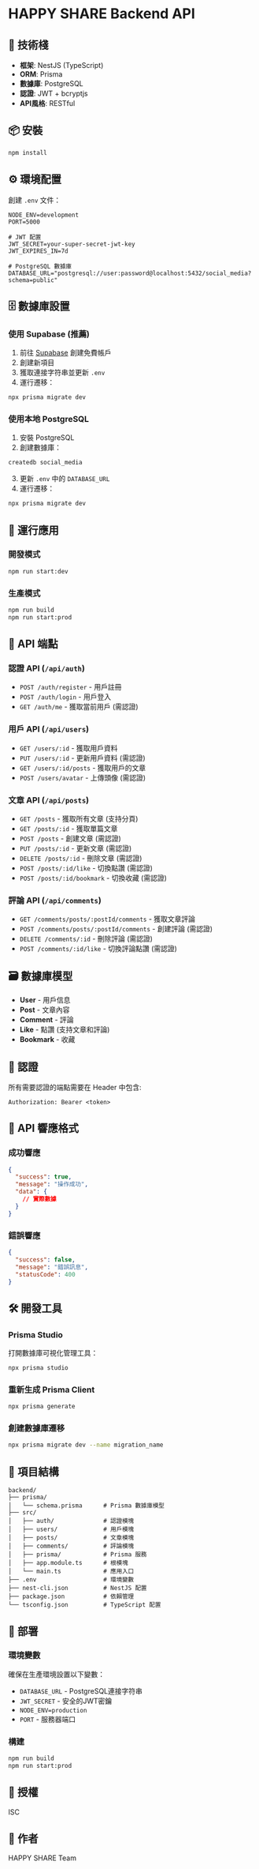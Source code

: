 # HAPPY SHARE Backend API

## 🚀 技術棧

- **框架**: NestJS (TypeScript)
- **ORM**: Prisma
- **數據庫**: PostgreSQL
- **認證**: JWT + bcryptjs
- **API風格**: RESTful

## 📦 安裝

```bash
npm install
```

## ⚙️ 環境配置

創建 `.env` 文件：

```env
NODE_ENV=development
PORT=5000

# JWT 配置
JWT_SECRET=your-super-secret-jwt-key
JWT_EXPIRES_IN=7d

# PostgreSQL 數據庫
DATABASE_URL="postgresql://user:password@localhost:5432/social_media?schema=public"
```

## 🗄️ 數據庫設置

### 使用 Supabase (推薦)

1. 前往 [Supabase](https://supabase.com/) 創建免費帳戶
2. 創建新項目
3. 獲取連接字符串並更新 `.env`
4. 運行遷移：

```bash
npx prisma migrate dev
```

### 使用本地 PostgreSQL

1. 安裝 PostgreSQL
2. 創建數據庫：

```bash
createdb social_media
```

3. 更新 `.env` 中的 `DATABASE_URL`
4. 運行遷移：

```bash
npx prisma migrate dev
```

## 🏃 運行應用

### 開發模式

```bash
npm run start:dev
```

### 生產模式

```bash
npm run build
npm run start:prod
```

## 📡 API 端點

### 認證 API (`/api/auth`)

- `POST /auth/register` - 用戶註冊
- `POST /auth/login` - 用戶登入
- `GET /auth/me` - 獲取當前用戶 (需認證)

### 用戶 API (`/api/users`)

- `GET /users/:id` - 獲取用戶資料
- `PUT /users/:id` - 更新用戶資料 (需認證)
- `GET /users/:id/posts` - 獲取用戶的文章
- `POST /users/avatar` - 上傳頭像 (需認證)

### 文章 API (`/api/posts`)

- `GET /posts` - 獲取所有文章 (支持分頁)
- `GET /posts/:id` - 獲取單篇文章
- `POST /posts` - 創建文章 (需認證)
- `PUT /posts/:id` - 更新文章 (需認證)
- `DELETE /posts/:id` - 刪除文章 (需認證)
- `POST /posts/:id/like` - 切換點讚 (需認證)
- `POST /posts/:id/bookmark` - 切換收藏 (需認證)

### 評論 API (`/api/comments`)

- `GET /comments/posts/:postId/comments` - 獲取文章評論
- `POST /comments/posts/:postId/comments` - 創建評論 (需認證)
- `DELETE /comments/:id` - 刪除評論 (需認證)
- `POST /comments/:id/like` - 切換評論點讚 (需認證)

## 🗃️ 數據庫模型

- **User** - 用戶信息
- **Post** - 文章內容
- **Comment** - 評論
- **Like** - 點讚 (支持文章和評論)
- **Bookmark** - 收藏

## 🔐 認證

所有需要認證的端點需要在 Header 中包含:

```
Authorization: Bearer <token>
```

## 📝 API 響應格式

### 成功響應

```json
{
  "success": true,
  "message": "操作成功",
  "data": {
    // 實際數據
  }
}
```

### 錯誤響應

```json
{
  "success": false,
  "message": "錯誤訊息",
  "statusCode": 400
}
```

## 🛠️ 開發工具

### Prisma Studio

打開數據庫可視化管理工具：

```bash
npx prisma studio
```

### 重新生成 Prisma Client

```bash
npx prisma generate
```

### 創建數據庫遷移

```bash
npx prisma migrate dev --name migration_name
```

## 📁 項目結構

```
backend/
├── prisma/
│   └── schema.prisma      # Prisma 數據庫模型
├── src/
│   ├── auth/              # 認證模塊
│   ├── users/             # 用戶模塊
│   ├── posts/             # 文章模塊
│   ├── comments/          # 評論模塊
│   ├── prisma/            # Prisma 服務
│   ├── app.module.ts      # 根模塊
│   └── main.ts            # 應用入口
├── .env                   # 環境變數
├── nest-cli.json          # NestJS 配置
├── package.json           # 依賴管理
└── tsconfig.json          # TypeScript 配置
```

## 🚀 部署

### 環境變數

確保在生產環境設置以下變數：

- `DATABASE_URL` - PostgreSQL連接字符串
- `JWT_SECRET` - 安全的JWT密鑰
- `NODE_ENV=production`
- `PORT` - 服務器端口

### 構建

```bash
npm run build
npm run start:prod
```

## 📄 授權

ISC

## 👥 作者

HAPPY SHARE Team
